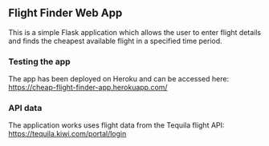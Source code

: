 ## Flight Finder Web App

This is a simple Flask application which allows the user to enter flight details and finds the cheapest available flight in a specified time period.

### Testing the app
The app has been deployed on Heroku and can be accessed here:  
https://cheap-flight-finder-app.herokuapp.com/

### API data
The application works uses flight data from the Tequila flight API:  
https://tequila.kiwi.com/portal/login

